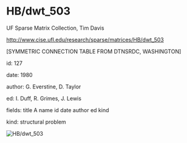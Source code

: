 # HB/dwt_503

 UF Sparse Matrix Collection, Tim Davis

 http://www.cise.ufl.edu/research/sparse/matrices/HB/dwt_503

 [SYMMETRIC CONNECTION TABLE FROM DTNSRDC, WASHINGTON]

 id: 127

 date: 1980

 author: G. Everstine, D. Taylor

 ed: I. Duff, R. Grimes, J. Lewis

 fields: title A name id date author ed kind

 kind: structural problem

![HB/dwt_503](http://yifanhu.net/GALLERY/GRAPHS/GIF_SMALL/HB@dwt_503.gif)

